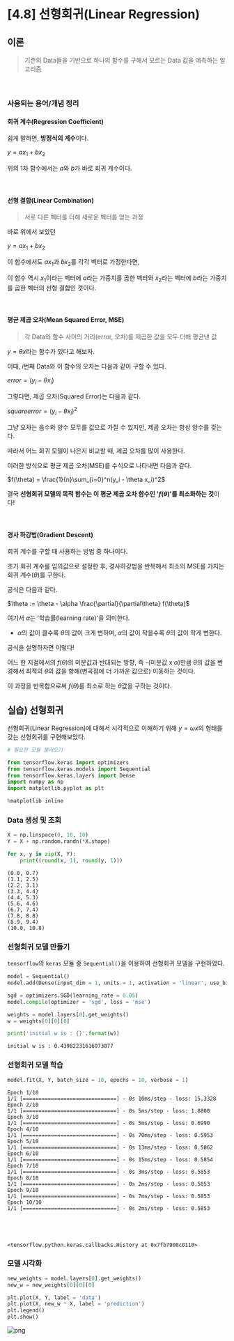 # [4.8] 선형회귀(Linear Regression)

## 이론


> 기존의 Data들을 기반으로 하나의 함수를 구해서 모르는 Data 값을 예측하는 알고리즘


　




### 사용되는 용어/개념 정리


#### 회귀 계수(Regression Coefficient)


쉽게 말하면, **방정식의 계수**이다.


$y = ax_1 + bx_2$


위의 1차 함수에서는 $a$와 $b$가 바로 회귀 계수이다.


　


#### 선형 결합(Linear Combination)


> 서로 다른 벡터를 더해 새로운 벡터를 얻는 과정


바로 위에서 보았던


$y = ax_1 + bx_2$


이 함수에서도 $ax_1$과 $bx_2$를 각각 벡터로 가정한다면,


이 함수 역시 $x_1$이라는 벡터에 $a$라는 가중치를 곱한 벡터와 $x_2$라는 벡터에 $b$라는 가중치를 곱한 벡터의 선형 결합인 것이다.


　


#### 평균 제곱 오차(Mean Squared Error, MSE)


> 각 Data와 함수 사이의 거리(error, 오차)를 제곱한 값을 모두 더해 평균낸 값


$y = \theta x$라는 함수가 있다고 해보자.


이때, $i$번째 Data와 이 함수의 오차는 다음과 같이 구할 수 있다.


$error = (y_i - \theta x_i)$


그렇다면, 제곱 오차(Squared Error)는 다음과 같다.


$square error = (y_i - \theta x_i)^2$


그냥 오차는 음수와 양수 모두를 값으로 가질 수 있지만, 제곱 오차는 항상 양수를 갖는다.


따라서 어느 회귀 모델이 나은지 비교할 때, 제곱 오차를 많이 사용한다.


이러한 방식으로 평균 제곱 오차(MSE)를 수식으로 나타내면 다음과 같다.


$f(\theta) = \frac{1}{n}\sum_{i=0}^n(y_i - \theta x_i)^2$


결국 **선형회귀 모델의 목적 함수는 이 평균 제곱 오차 함수인 '$f(\theta)$'를 최소화하는 것**이다!


　


#### 경사 하강법(Gradient Descent)


회귀 계수를 구할 때 사용하는 방법 중 하나이다.


초기 회귀 계수를 임의값으로 설정한 후, 경사하강법을 반복해서 최소의 MSE를 가지는 회귀 계수($\theta$)를 구한다.


공식은 다음과 같다.


$\theta := \theta - \alpha \frac{\partial}{\partial\theta} f(\theta)$


여기서 $\alpha$는 '학습률(learning rate)'을 의미한다.


- $\alpha$의 값이 클수록 $\theta$의 값이 크게 변하며, $\alpha$의 값이 작을수록 $\theta$의 값이 작게 변한다.


공식을 설명하자면 이렇다!


어느 한 지점에서의 $f(\theta)$의 미분값과 반대되는 방향, 즉 -(미분값 x $\alpha$)만큼 $\theta$의 값을 변경해서 최적의 $\theta$의 값을 향해(변곡점에 더 가까운 값으로) 이동하는 것이다.


이 과정을 반복함으로써 $f(\theta)$를 최소로 하는 $\theta$값을 구하는 것이다.

## 실습) 선형회귀


선형회귀(Linear Regression)에 대해서 시각적으로 이해하기 위해 $y = \omega x$의 형태를 갖는 선형회귀를 구현해보았다.


```python
# 필요한 모듈 불러오기

from tensorflow.keras import optimizers
from tensorflow.keras.models import Sequential
from tensorflow.keras.layers import Dense
import numpy as np
import matplotlib.pyplot as plt

%matplotlib inline
```

### Data 생성 및 조회


```python
X = np.linspace(0, 10, 10)
Y = X + np.random.randn(*X.shape)
```


```python
for x, y in zip(X, Y):
    print((round(x, 1), round(y, 1)))
```

    (0.0, 0.7)
    (1.1, 2.5)
    (2.2, 3.1)
    (3.3, 4.4)
    (4.4, 5.3)
    (5.6, 4.6)
    (6.7, 7.4)
    (7.8, 8.8)
    (8.9, 9.4)
    (10.0, 10.8)


### 선형회귀 모델 만들기


`tensorflow`의 `keras` 모듈 중 `Sequential()`을 이용하여 선형회귀 모델을 구현하였다.


```python
model = Sequential()
model.add(Dense(input_dim = 1, units = 1, activation = 'linear', use_bias = False))
```


```python
sgd = optimizers.SGD(learning_rate = 0.05)
model.compile(optimizer = 'sgd', loss = 'mse')
```


```python
weights = model.layers[0].get_weights()
w = weights[0][0][0]

print('initial w is : {}'.format(w))
```

    initial w is : 0.43982231616973877


### 선형회귀 모델 학습


```python
model.fit(X, Y, batch_size = 10, epochs = 10, verbose = 1)
```

    Epoch 1/10
    1/1 [==============================] - 0s 10ms/step - loss: 15.3328
    Epoch 2/10
    1/1 [==============================] - 0s 5ms/step - loss: 1.8800
    Epoch 3/10
    1/1 [==============================] - 0s 5ms/step - loss: 0.6990
    Epoch 4/10
    1/1 [==============================] - 0s 70ms/step - loss: 0.5953
    Epoch 5/10
    1/1 [==============================] - 0s 13ms/step - loss: 0.5862
    Epoch 6/10
    1/1 [==============================] - 0s 15ms/step - loss: 0.5854
    Epoch 7/10
    1/1 [==============================] - 0s 3ms/step - loss: 0.5853
    Epoch 8/10
    1/1 [==============================] - 0s 2ms/step - loss: 0.5853
    Epoch 9/10
    1/1 [==============================] - 0s 7ms/step - loss: 0.5853
    Epoch 10/10
    1/1 [==============================] - 0s 2ms/step - loss: 0.5853





    <tensorflow.python.keras.callbacks.History at 0x7fb7900c0110>



### 모델 시각화


```python
new_weights = model.layers[0].get_weights()
new_w = new_weights[0][0][0]

plt.plot(X, Y, label = 'data')
plt.plot(X, new_w * X, label = 'prediction')
plt.legend()
plt.show()
```


    
![png](output_15_0.png)
    

